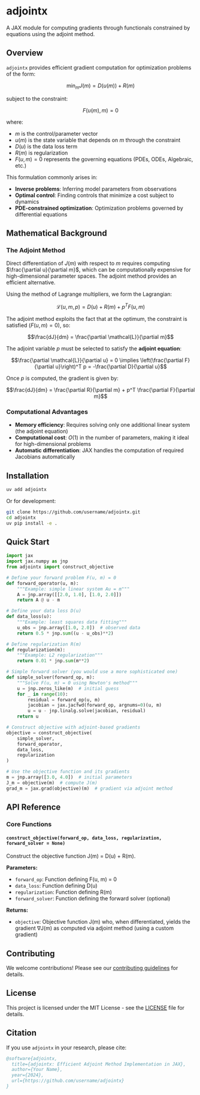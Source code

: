 # adjointx

A JAX module for computing gradients through functionals constrained by equations using the adjoint method.

## Overview

`adjointx` provides efficient gradient computation for optimization problems of the form:

$$\min_m J(m) = D(u(m)) + R(m)$$

subject to the constraint:

$$F(u(m), m) = 0$$

where:
- $m$ is the control/parameter vector
- $u(m)$ is the state variable that depends on $m$ through the constraint
- $D(u)$ is the data loss term
- $R(m)$ is regularization
- $F(u, m) = 0$ represents the governing equations (PDEs, ODEs, Algebraic, etc.)

This formulation commonly arises in:
- **Inverse problems**: Inferring model parameters from observations
- **Optimal control**: Finding controls that minimize a cost subject to dynamics
- **PDE-constrained optimization**: Optimization problems governed by differential equations

## Mathematical Background

### The Adjoint Method

Direct differentiation of $J(m)$ with respect to $m$ requires computing $\frac{\partial u}{\partial m}$, which can be computationally expensive for high-dimensional parameter spaces. The adjoint method provides an efficient alternative.

Using the method of Lagrange multipliers, we form the Lagrangian:

$$\mathcal{L}(u, m, p) = D(u) + R(m) + p^T F(u, m)$$

The adjoint method exploits the fact that at the optimum, the constraint is satisfied ($F(u, m) = 0$), so:

$$\frac{dJ}{dm} = \frac{\partial \mathcal{L}}{\partial m}$$

The adjoint variable $p$ must be selected to satisfy the **adjoint equation**:

$$\frac{\partial \mathcal{L}}{\partial u} = 0 \implies \left(\frac{\partial F}{\partial u}\right)^T p = -\frac{\partial D}{\partial u}$$

Once $p$ is computed, the gradient is given by:

$$\frac{dJ}{dm} = \frac{\partial R}{\partial m} + p^T \frac{\partial F}{\partial m}$$

### Computational Advantages

- **Memory efficiency**: Requires solving only one additional linear system (the adjoint equation)
- **Computational cost**: $O(1)$ in the number of parameters, making it ideal for high-dimensional problems
- **Automatic differentiation**: JAX handles the computation of required Jacobians automatically

## Installation

```bash
uv add adjointx
```

Or for development:

```bash
git clone https://github.com/username/adjointx.git
cd adjointx
uv pip install -e .
```

## Quick Start

```python
import jax
import jax.numpy as jnp
from adjointx import construct_objective

# Define your forward problem F(u, m) = 0
def forward_operator(u, m):
    """Example: simple linear system Au = m"""
    A = jnp.array([[2.0, 1.0], [1.0, 2.0]])
    return A @ u - m

# Define your data loss D(u)
def data_loss(u):
    """Example: least squares data fitting"""
    u_obs = jnp.array([1.0, 2.0])  # observed data
    return 0.5 * jnp.sum((u - u_obs)**2)

# Define regularization R(m)
def regularization(m):
    """Example: L2 regularization"""
    return 0.01 * jnp.sum(m**2)

# Simple forward solver (you would use a more sophisticated one)
def simple_solver(forward_op, m):
    """Solve F(u, m) = 0 using Newton's method"""
    u = jnp.zeros_like(m)  # initial guess
    for _ in range(10):
        residual = forward_op(u, m)
        jacobian = jax.jacfwd(forward_op, argnums=0)(u, m)
        u = u - jnp.linalg.solve(jacobian, residual)
    return u

# Construct objective with adjoint-based gradients
objective = construct_objective(
    simple_solver,
    forward_operator, 
    data_loss,
    regularization
)

# Use the objective function and its gradients
m = jnp.array([3.0, 4.0])  # initial parameters
J_m = objective(m)  # compute J(m)
grad_m = jax.grad(objective)(m)  # gradient via adjoint method
```

## API Reference

### Core Functions

#### `construct_objective(forward_op, data_loss, regularization, forward_solver = None)`

Construct the objective function J(m) = D(u) + R(m).

**Parameters:**
- `forward_op`: Function defining F(u, m) = 0
- `data_loss`: Function defining D(u)
- `regularization`: Function defining R(m)
- `forward_solver`: Function defining the forward solver (optional)

**Returns:**
- `objective`: Objective function J(m) who, when differentiated, yields the
  gradient ∇J(m) as computed via adjoint method (using a custom gradient)

## Contributing

We welcome contributions! Please see our [contributing guidelines](CONTRIBUTING.md) for details.

## License

This project is licensed under the MIT License - see the [LICENSE](LICENSE) file for details.

## Citation

If you use `adjointx` in your research, please cite:

```bibtex
@software{adjointx,
  title={adjointx: Efficient Adjoint Method Implementation in JAX},
  author={Your Name},
  year={2024},
  url={https://github.com/username/adjointx}
}
```
